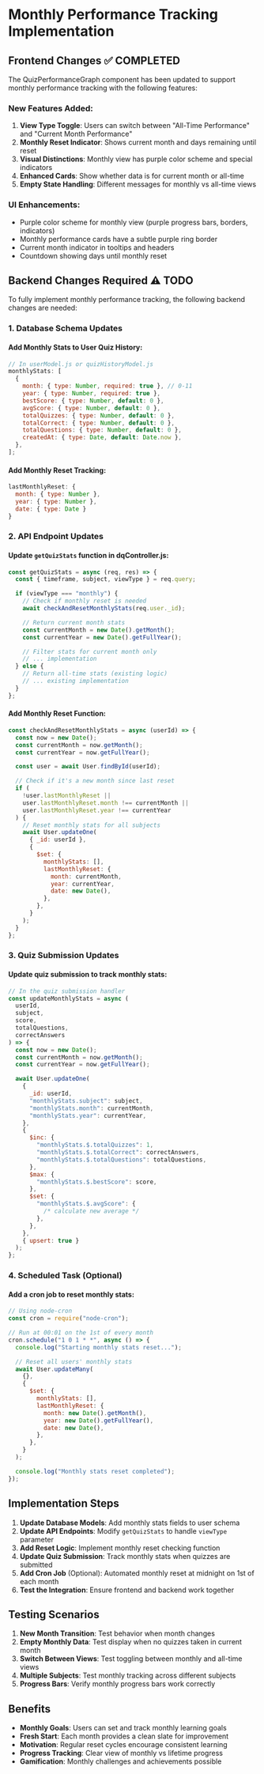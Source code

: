 # Monthly Performance Tracking Implementation

## Frontend Changes ✅ COMPLETED

The QuizPerformanceGraph component has been updated to support monthly performance tracking with the following features:

### New Features Added:

1. **View Type Toggle**: Users can switch between "All-Time Performance" and "Current Month Performance"
2. **Monthly Reset Indicator**: Shows current month and days remaining until reset
3. **Visual Distinctions**: Monthly view has purple color scheme and special indicators
4. **Enhanced Cards**: Show whether data is for current month or all-time
5. **Empty State Handling**: Different messages for monthly vs all-time views

### UI Enhancements:

- Purple color scheme for monthly view (purple progress bars, borders, indicators)
- Monthly performance cards have a subtle purple ring border
- Current month indicator in tooltips and headers
- Countdown showing days until monthly reset

## Backend Changes Required ⚠️ TODO

To fully implement monthly performance tracking, the following backend changes are needed:

### 1. Database Schema Updates

#### Add Monthly Stats to User Quiz History:

```javascript
// In userModel.js or quizHistoryModel.js
monthlyStats: [
  {
    month: { type: Number, required: true }, // 0-11
    year: { type: Number, required: true },
    bestScore: { type: Number, default: 0 },
    avgScore: { type: Number, default: 0 },
    totalQuizzes: { type: Number, default: 0 },
    totalCorrect: { type: Number, default: 0 },
    totalQuestions: { type: Number, default: 0 },
    createdAt: { type: Date, default: Date.now },
  },
];
```

#### Add Monthly Reset Tracking:

```javascript
lastMonthlyReset: {
  month: { type: Number },
  year: { type: Number },
  date: { type: Date }
}
```

### 2. API Endpoint Updates

#### Update `getQuizStats` function in dqController.js:

```javascript
const getQuizStats = async (req, res) => {
  const { timeframe, subject, viewType } = req.query;

  if (viewType === "monthly") {
    // Check if monthly reset is needed
    await checkAndResetMonthlyStats(req.user._id);

    // Return current month stats
    const currentMonth = new Date().getMonth();
    const currentYear = new Date().getFullYear();

    // Filter stats for current month only
    // ... implementation
  } else {
    // Return all-time stats (existing logic)
    // ... existing implementation
  }
};
```

#### Add Monthly Reset Function:

```javascript
const checkAndResetMonthlyStats = async (userId) => {
  const now = new Date();
  const currentMonth = now.getMonth();
  const currentYear = now.getFullYear();

  const user = await User.findById(userId);

  // Check if it's a new month since last reset
  if (
    !user.lastMonthlyReset ||
    user.lastMonthlyReset.month !== currentMonth ||
    user.lastMonthlyReset.year !== currentYear
  ) {
    // Reset monthly stats for all subjects
    await User.updateOne(
      { _id: userId },
      {
        $set: {
          monthlyStats: [],
          lastMonthlyReset: {
            month: currentMonth,
            year: currentYear,
            date: new Date(),
          },
        },
      }
    );
  }
};
```

### 3. Quiz Submission Updates

#### Update quiz submission to track monthly stats:

```javascript
// In the quiz submission handler
const updateMonthlyStats = async (
  userId,
  subject,
  score,
  totalQuestions,
  correctAnswers
) => {
  const now = new Date();
  const currentMonth = now.getMonth();
  const currentYear = now.getFullYear();

  await User.updateOne(
    {
      _id: userId,
      "monthlyStats.subject": subject,
      "monthlyStats.month": currentMonth,
      "monthlyStats.year": currentYear,
    },
    {
      $inc: {
        "monthlyStats.$.totalQuizzes": 1,
        "monthlyStats.$.totalCorrect": correctAnswers,
        "monthlyStats.$.totalQuestions": totalQuestions,
      },
      $max: {
        "monthlyStats.$.bestScore": score,
      },
      $set: {
        "monthlyStats.$.avgScore": {
          /* calculate new average */
        },
      },
    },
    { upsert: true }
  );
};
```

### 4. Scheduled Task (Optional)

#### Add a cron job to reset monthly stats:

```javascript
// Using node-cron
const cron = require("node-cron");

// Run at 00:01 on the 1st of every month
cron.schedule("1 0 1 * *", async () => {
  console.log("Starting monthly stats reset...");

  // Reset all users' monthly stats
  await User.updateMany(
    {},
    {
      $set: {
        monthlyStats: [],
        lastMonthlyReset: {
          month: new Date().getMonth(),
          year: new Date().getFullYear(),
          date: new Date(),
        },
      },
    }
  );

  console.log("Monthly stats reset completed");
});
```

## Implementation Steps

1. **Update Database Models**: Add monthly stats fields to user schema
2. **Update API Endpoints**: Modify `getQuizStats` to handle `viewType` parameter
3. **Add Reset Logic**: Implement monthly reset checking function
4. **Update Quiz Submission**: Track monthly stats when quizzes are submitted
5. **Add Cron Job** (Optional): Automated monthly reset at midnight on 1st of each month
6. **Test the Integration**: Ensure frontend and backend work together

## Testing Scenarios

1. **New Month Transition**: Test behavior when month changes
2. **Empty Monthly Data**: Test display when no quizzes taken in current month
3. **Switch Between Views**: Test toggling between monthly and all-time views
4. **Multiple Subjects**: Test monthly tracking across different subjects
5. **Progress Bars**: Verify monthly progress bars work correctly

## Benefits

- **Monthly Goals**: Users can set and track monthly learning goals
- **Fresh Start**: Each month provides a clean slate for improvement
- **Motivation**: Regular reset cycles encourage consistent learning
- **Progress Tracking**: Clear view of monthly vs lifetime progress
- **Gamification**: Monthly challenges and achievements possible
